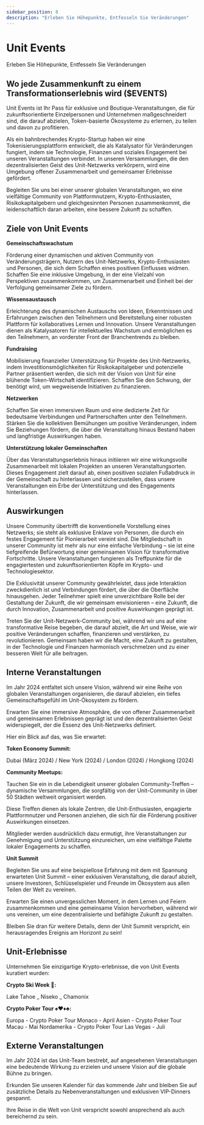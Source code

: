 ```yaml
---
sidebar_position: 8
description: "Erleben Sie Höhepunkte, Entfesseln Sie Veränderungen"
---
```


# Unit Events

Erleben Sie Höhepunkte, Entfesseln Sie Veränderungen

## Wo jede Zusammenkunft zu einem Transformationserlebnis wird ($EVENTS)

Unit Events ist Ihr Pass für exklusive und Boutique-Veranstaltungen, die für zukunftsorientierte Einzelpersonen und Unternehmen maßgeschneidert sind, die darauf abzielen, Token-basierte Ökosysteme zu erlernen, zu teilen und davon zu profitieren.

Als ein bahnbrechendes Krypto-Startup haben wir eine Tokenisierungsplattform entwickelt, die als Katalysator für Veränderungen fungiert, indem sie Technologie, Finanzen und soziales Engagement bei unseren Veranstaltungen verbindet. In unseren Versammlungen, die den dezentralisierten Geist des Unit-Netzwerks verkörpern, wird eine Umgebung offener Zusammenarbeit und gemeinsamer Erlebnisse gefördert.

Begleiten Sie uns bei einer unserer globalen Veranstaltungen, wo eine vielfältige Community von Plattformnutzern, Krypto-Enthusiasten, Risikokapitalgebern und gleichgesinnten Personen zusammenkommt, die leidenschaftlich daran arbeiten, eine bessere Zukunft zu schaffen.

## Ziele von Unit Events

**Gemeinschaftswachstum**

Förderung einer dynamischen und aktiven Community von Veränderungsträgern, Nutzern des Unit-Netzwerks, Krypto-Enthusiasten und Personen, die sich dem Schaffen eines positiven Einflusses widmen. Schaffen Sie eine inklusive Umgebung, in der eine Vielzahl von Perspektiven zusammenkommen, um Zusammenarbeit und Einheit bei der Verfolgung gemeinsamer Ziele zu fördern.

**Wissensaustausch**

Erleichterung des dynamischen Austauschs von Ideen, Erkenntnissen und Erfahrungen zwischen den Teilnehmern und Bereitstellung einer robusten Plattform für kollaboratives Lernen und Innovation. Unsere Veranstaltungen dienen als Katalysatoren für intellektuelles Wachstum und ermöglichen es den Teilnehmern, an vorderster Front der Branchentrends zu bleiben.

**Fundraising**

Mobilisierung finanzieller Unterstützung für Projekte des Unit-Netzwerks, indem Investitionsmöglichkeiten für Risikokapitalgeber und potenzielle Partner präsentiert werden, die sich mit der Vision von Unit für eine blühende Token-Wirtschaft identifizieren. Schaffen Sie den Schwung, der benötigt wird, um wegweisende Initiativen zu finanzieren.

**Netzwerken**

Schaffen Sie einen immersiven Raum und eine dedizierte Zeit für bedeutsame Verbindungen und Partnerschaften unter den Teilnehmern. Stärken Sie die kollektiven Bemühungen um positive Veränderungen, indem Sie Beziehungen fördern, die über die Veranstaltung hinaus Bestand haben und langfristige Auswirkungen haben.

**Unterstützung lokaler Gemeinschaften**

Über das Veranstaltungserlebnis hinaus initiieren wir eine wirkungsvolle Zusammenarbeit mit lokalen Projekten an unseren Veranstaltungsorten. Dieses Engagement zielt darauf ab, einen positiven sozialen Fußabdruck in der Gemeinschaft zu hinterlassen und sicherzustellen, dass unsere Veranstaltungen ein Erbe der Unterstützung und des Engagements hinterlassen.

## Auswirkungen

Unsere Community übertrifft die konventionelle Vorstellung eines Netzwerks; sie steht als exklusive Enklave von Personen, die durch ein festes Engagement für Pionierarbeit vereint sind. Die Mitgliedschaft in unserer Community ist mehr als nur eine einfache Verbindung – sie ist eine tiefgreifende Befürwortung einer gemeinsamen Vision für transformative Fortschritte. Unsere Veranstaltungen fungieren als Treffpunkte für die engagiertesten und zukunftsorientierten Köpfe im Krypto- und Technologiesektor.

Die Exklusivität unserer Community gewährleistet, dass jede Interaktion zweckdienlich ist und Verbindungen fördert, die über die Oberfläche hinausgehen. Jeder Teilnehmer spielt eine unverzichtbare Rolle bei der Gestaltung der Zukunft, die wir gemeinsam envisionieren – eine Zukunft, die durch Innovation, Zusammenarbeit und positive Auswirkungen geprägt ist.

Treten Sie der Unit-Netzwerk-Community bei, während wir uns auf eine transformative Reise begeben, die darauf abzielt, die Art und Weise, wie wir positive Veränderungen schaffen, finanzieren und verstärken, zu revolutionieren. Gemeinsam haben wir die Macht, eine Zukunft zu gestalten, in der Technologie und Finanzen harmonisch verschmelzen und zu einer besseren Welt für alle beitragen.

## Interne Veranstaltungen

Im Jahr 2024 entfaltet sich unsere Vision, während wir eine Reihe von globalen Veranstaltungen organisieren, die darauf abzielen, ein tiefes Gemeinschaftsgefühl im Unit-Ökosystem zu fördern.

Erwarten Sie eine immersive Atmosphäre, die von offener Zusammenarbeit und gemeinsamen Erlebnissen geprägt ist und den dezentralisierten Geist widerspiegelt, der die Essenz des Unit-Netzwerks definiert.

Hier ein Blick auf das, was Sie erwartet:

**Token Economy Summit:**

Dubai (März 2024) / New York (2024) / London (2024) / Hongkong (2024)

**Community Meetups:**

Tauchen Sie ein in die Lebendigkeit unserer globalen Community-Treffen – dynamische Versammlungen, die sorgfältig von der Unit-Community in über 50 Städten weltweit organisiert werden.

Diese Treffen dienen als lokale Zentren, die Unit-Enthusiasten, engagierte Plattformnutzer und Personen anziehen, die sich für die Förderung positiver Auswirkungen einsetzen.

Mitglieder werden ausdrücklich dazu ermutigt, ihre Veranstaltungen zur Genehmigung und Unterstützung einzureichen, um eine vielfältige Palette lokaler Engagements zu schaffen.

**Unit Summit**

Begleiten Sie uns auf eine beispiellose Erfahrung mit dem mit Spannung erwarteten Unit Summit – einer exklusiven Veranstaltung, die darauf abzielt, unsere Investoren, Schlüsselspieler und Freunde im Ökosystem aus allen Teilen der Welt zu vereinen.

Erwarten Sie einen unvergesslichen Moment, in dem Lernen und Feiern zusammenkommen und eine gemeinsame Vision hervorheben, während wir uns vereinen, um eine dezentralisierte und befähigte Zukunft zu gestalten.

Bleiben Sie dran für weitere Details, denn der Unit Summit verspricht, ein herausragendes Ereignis am Horizont zu sein!

## Unit-Erlebnisse

Unternehmen Sie einzigartige Krypto-erlebnisse, die von Unit Events kuratiert wurden:

**Crypto Ski Week 🎿:**

Lake Tahoe _ Niseko _ Chamonix

**Crypto Poker Tour ♠️♥️♦️♣️:**

Europa - Crypto Poker Tour Monaco - April
Asien - Crypto Poker Tour Macau - Mai
Nordamerika - Crypto Poker Tour Las Vegas - Juli

## Externe Veranstaltungen

Im Jahr 2024 ist das Unit-Team bestrebt, auf angesehenen Veranstaltungen eine bedeutende Wirkung zu erzielen und unsere Vision auf die globale Bühne zu bringen.

Erkunden Sie unseren Kalender für das kommende Jahr und bleiben Sie auf zusätzliche Details zu Nebenveranstaltungen und exklusiven VIP-Dinners gespannt.

Ihre Reise in die Welt von Unit verspricht sowohl ansprechend als auch bereichernd zu sein.
